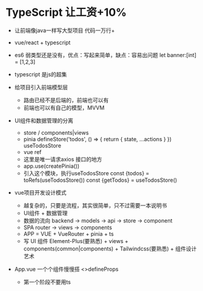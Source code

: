 # TypeScript 让工资+10%
- 让前端像java一样写大型项目  代码一万行+
- vue/react + typescript 
- es6
   弱类型还是没有，优点：写起来简单，缺点：容易出问题
   let banner:[int] = [1,2,3]
- typescript 是js的超集
- 给项目引入前端模型层
   - 路由已经不是后端的，前端也可以有
   - 前端也可以有自己的模型，MVVM

- UI组件和数据管理的分离
   - store / components|views
   - pinia defineStore('todos', () => {
      return {
         state,
         ...actions
      }
   })    useTodosStore
   - vue ref 
   - 这里是唯一请求axios 接口的地方
   - app.use(createPinia())
   - 引入这个模块，执行useTodosStore
const {todos} = toRefs(useTodosStore())
const {getTodos} = useTodosStore()

- vue项目开发设计模式
   - 越复杂的，只要是流程，其实很简单，只不过需要一本说明书
   - UI组件 + 数据管理
   - 数据的流向
      backend -> models -> api -> store -> component 
   - SPA
      router -> views -> components
   - APP = VUE + VueRouter + pinia + ts
   - 写 UI 组件
      Element-Plus(要熟悉) + views + components(common|components) + 
      Tailwindcss(要熟悉) + 组件设计艺术 

- App.vue 一个个组件慢慢搭
   <>defineProps
   - 第一个阶段不要用ts

